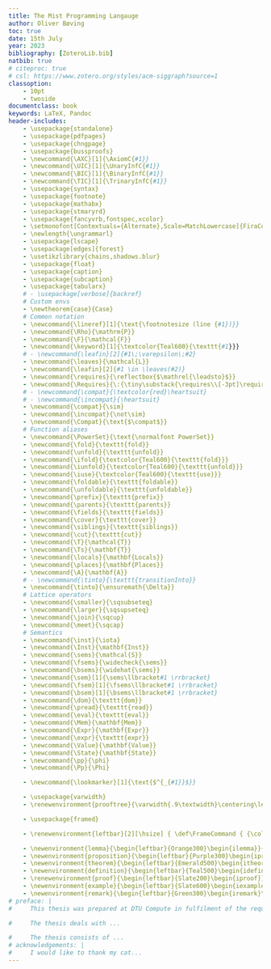 ```yaml
---
title: The Mist Programming Langauge
author: Oliver Bøving
toc: true
date: 15th July
year: 2023
bibliography: [ZoteroLib.bib]
natbib: true
# citeproc: true
# csl: https://www.zotero.org/styles/acm-siggraph?source=1
classoption:
    - 10pt
    - twoside
documentclass: book
keywords: LaTeX, Pandoc
header-includes:
    - \usepackage{standalone}
    - \usepackage{pdfpages}
    - \usepackage{chngpage}
    - \usepackage{bussproofs}
    - \newcommand{\AXC}[1]{\AxiomC{#1}}
    - \newcommand{\UIC}[1]{\UnaryInfC{#1}}
    - \newcommand{\BIC}[1]{\BinaryInfC{#1}}
    - \newcommand{\TIC}[1]{\TrinaryInfC{#1}}
    - \usepackage{syntax}
    - \usepackage{footnote}
    - \usepackage{mathabx}
    - \usepackage{stmaryrd}
    - \usepackage{fancyvrb,fontspec,xcolor}
    - \setmonofont[Contextuals={Alternate},Scale=MatchLowercase]{FiraCode Nerd Font}
    - \newlength{\ungrammarl}
    - \usepackage{lscape}
    - \usepackage[edges]{forest}
    - \usetikzlibrary{chains,shadows.blur}
    - \usepackage{float}
    - \usepackage{caption}
    - \usepackage{subcaption}
    - \usepackage{tabularx}
    # - \usepackage[verbose]{backref}
    # Custom envs
    - \newtheorem{case}{Case}
    # Common notation
    - \newcommand{\lineref}[1]{\text{\footnotesize (line {#1})}}
    - \newcommand{\Rho}{\mathrm{P}}
    - \newcommand{\F}{\mathcal{F}}
    - \newcommand{\keyword}[1]{\textcolor{Teal600}{\texttt{#1}}}
    # - \newcommand{\leafin}[2]{#1\;\varepsilon\;#2}
    - \newcommand{\leaves}{\mathcal{L}}
    - \newcommand{\leafin}[2]{#1 \in \leaves(#2)}
    - \newcommand{\requires}{\reflectbox{$\mathrel{\leadsto}$}}
    - \newcommand{\Requires}{\:{\tiny\substack{\requires\\[-3pt]\requires}}\:}
    # - \newcommand{\compat}{\textcolor{red}\heartsuit}
    # - \newcommand{\incompat}{\heartsuit}
    - \newcommand{\compat}{\sim}
    - \newcommand{\incompat}{\not\sim}
    - \newcommand{\Compat}{\text{$\compat$}}
    # Function aliases
    - \newcommand{\PowerSet}{\text{\normalfont PowerSet}}
    - \newcommand{\fold}{\texttt{fold}}
    - \newcommand{\unfold}{\texttt{unfold}}
    - \newcommand{\ifold}{\textcolor{Teal600}{\texttt{fold}}}
    - \newcommand{\iunfold}{\textcolor{Teal600}{\texttt{unfold}}}
    - \newcommand{\iuse}{\textcolor{Teal600}{\texttt{use}}}
    - \newcommand{\foldable}{\texttt{foldable}}
    - \newcommand{\unfoldable}{\texttt{unfoldable}}
    - \newcommand{\prefix}{\texttt{prefix}}
    - \newcommand{\parents}{\texttt{parents}}
    - \newcommand{\fields}{\texttt{fields}}
    - \newcommand{\cover}{\texttt{cover}}
    - \newcommand{\siblings}{\texttt{siblings}}
    - \newcommand{\cut}{\texttt{cut}}
    - \newcommand{\T}{\mathcal{T}}
    - \newcommand{\Ts}{\mathbf{T}}
    - \newcommand{\locals}{\mathbf{Locals}}
    - \newcommand{\places}{\mathbf{Places}}
    - \newcommand{\A}{\mathbf{A}}
    # - \newcommand{\tinto}{\texttt{transitionInto}}
    - \newcommand{\tinto}{\ensuremath{\Delta}}
    # Lattice operators
    - \newcommand{\smaller}{\sqsubseteq}
    - \newcommand{\larger}{\sqsupseteq}
    - \newcommand{\join}{\sqcup}
    - \newcommand{\meet}{\sqcap}
    # Semantics
    - \newcommand{\inst}{\iota}
    - \newcommand{\Inst}{\mathbf{Inst}}
    - \newcommand{\sems}{\mathcal{S}}
    - \newcommand{\fsems}{\widecheck{\sems}}
    - \newcommand{\bsems}{\widehat{\sems}}
    - \newcommand{\sem}[1]{\sems\llbracket#1 \rrbracket}
    - \newcommand{\fsem}[1]{\fsems\llbracket#1 \rrbracket}
    - \newcommand{\bsem}[1]{\bsems\llbracket#1 \rrbracket}
    - \newcommand{\dom}{\texttt{dom}}
    - \newcommand{\pread}{\texttt{read}}
    - \newcommand{\eval}{\texttt{eval}}
    - \newcommand{\Mem}{\mathbf{Mem}}
    - \newcommand{\Expr}{\mathbf{Expr}}
    - \newcommand{\expr}{\texttt{expr}}
    - \newcommand{\Value}{\mathbf{Value}}
    - \newcommand{\State}{\mathbf{State}}
    - \newcommand{\pp}{\phi}
    - \newcommand{\Pp}{\Phi}

    - \newcommand{\lookmarker}[1]{\text{$^{_{#1}}$}}

    - \usepackage{varwidth}
    - \renewenvironment{prooftree}{\varwidth{.9\textwidth}\centering\leavevmode}{\DisplayProof\endvarwidth}

    - \usepackage{framed}

    - \renewenvironment{leftbar}[2][\hsize] { \def\FrameCommand { {\color{#2}\vrule width 3pt} \hspace{0pt} } \MakeFramed{\hsize#1\advance\hsize-\width\FrameRestore} } {\endMakeFramed}

    - \newenvironment{lemma}{\begin{leftbar}{Orange300}\begin{ilemma}}{\end{ilemma}\end{leftbar}}
    - \newenvironment{proposition}{\begin{leftbar}{Purple300}\begin{iproposition}}{\end{iproposition}\end{leftbar}}
    - \newenvironment{theorem}{\begin{leftbar}{Emerald500}\begin{itheorem}}{\end{itheorem}\end{leftbar}}
    - \newenvironment{definition}{\begin{leftbar}{Teal500}\begin{idefinition}}{\end{idefinition}\end{leftbar}}
    - \renewenvironment{proof}{\begin{leftbar}{Slate200}\begin{iproof}}{\end{iproof}\end{leftbar}}
    - \newenvironment{example}{\begin{leftbar}{Slate600}\begin{iexample}\normalfont}{\end{iexample}\end{leftbar}}
    - \newenvironment{remark}{\begin{leftbar}{Green300}\begin{iremark}\normalfont}{\end{iremark}\end{leftbar}}
# preface: |
#     This thesis was prepared at DTU Compute in fulfilment of the requirements for acquiring an M.Sc. in Engineering.

#     The thesis deals with ...

#     The thesis consists of ...
# acknowledgements: |
#     I would like to thank my cat...
---
```

